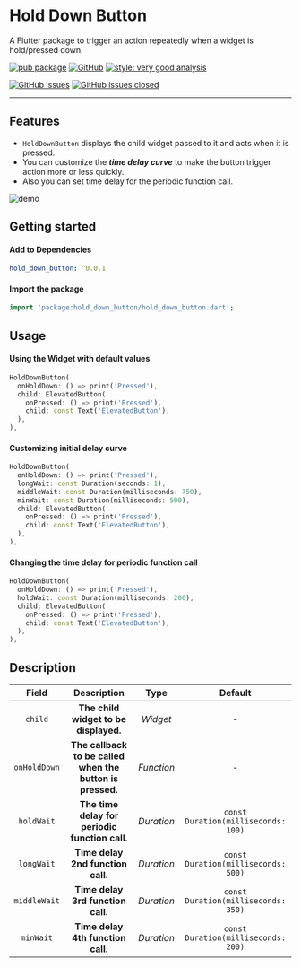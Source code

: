 # Hold Down Button

A Flutter package to trigger an action repeatedly when a widget is hold/pressed down.

[![pub package][package_svg]](https://pub.dev/packages/hold_down_button)
[![GitHub][license_svg]](LICENSE)
[![style: very good analysis][lints_svg]](https://pub.dev/packages/very_good_analysis)

[![GitHub issues][issues_svg]](https://github.com/OutdatedGuy/hold_down_button/issues)
[![GitHub issues closed][issues_closed_svg]](https://github.com/OutdatedGuy/hold_down_button/issues?q=is%3Aissue+is%3Aclosed)

<hr />

## Features

- `HoldDownButton` displays the child widget passed to it and acts when it is pressed.
- You can customize the **_time delay curve_** to make the button trigger action more or less quickly.
- Also you can set time delay for the periodic function call.

![demo](https://user-images.githubusercontent.com/74326345/169374847-98cb7ba5-22d3-4347-b479-4f34fe77c501.gif)

## Getting started

#### Add to Dependencies

```yaml
hold_down_button: ^0.0.1
```

#### Import the package

```dart
import 'package:hold_down_button/hold_down_button.dart';
```

## Usage

#### Using the Widget with default values

```dart
HoldDownButton(
  onHoldDown: () => print('Pressed'),
  child: ElevatedButton(
    onPressed: () => print('Pressed'),
    child: const Text('ElevatedButton'),
  ),
),
```

#### Customizing initial delay curve

```dart
HoldDownButton(
  onHoldDown: () => print('Pressed'),
  longWait: const Duration(seconds: 1),
  middleWait: const Duration(milliseconds: 750),
  minWait: const Duration(milliseconds: 500),
  child: ElevatedButton(
    onPressed: () => print('Pressed'),
    child: const Text('ElevatedButton'),
  ),
),
```

#### Changing the time delay for periodic function call

```dart
HoldDownButton(
  onHoldDown: () => print('Pressed'),
  holdWait: const Duration(milliseconds: 200),
  child: ElevatedButton(
    onPressed: () => print('Pressed'),
    child: const Text('ElevatedButton'),
  ),
),
```

## Description

|    Field     |                        Description                        |    Type    |               Default               |
| :----------: | :-------------------------------------------------------: | :--------: | :---------------------------------: |
|   `child`    |           **The child widget to be displayed.**           |  _Widget_  |                  -                  |
| `onHoldDown` | **The callback to be called when the button is pressed.** | _Function_ |                  -                  |
|  `holdWait`  |      **The time delay for periodic function call.**       | _Duration_ | `const Duration(milliseconds: 100)` |
|  `longWait`  |             **Time delay 2nd function call.**             | _Duration_ | `const Duration(milliseconds: 500)` |
| `middleWait` |             **Time delay 3rd function call.**             | _Duration_ | `const Duration(milliseconds: 350)` |
|  `minWait`   |             **Time delay 4th function call.**             | _Duration_ | `const Duration(milliseconds: 200)` |

<!-- Badges URLs -->

[package_svg]: https://img.shields.io/pub/v/hold_down_button.svg?color=blueviolet
[license_svg]: https://img.shields.io/github/license/OutdatedGuy/hold_down_button.svg?color=purple
[lints_svg]: https://img.shields.io/badge/style-very_good_analysis-B22C89.svg
[issues_svg]: https://img.shields.io/github/issues/OutdatedGuy/hold_down_button.svg
[issues_closed_svg]: https://img.shields.io/github/issues-closed/OutdatedGuy/hold_down_button.svg?color=green
